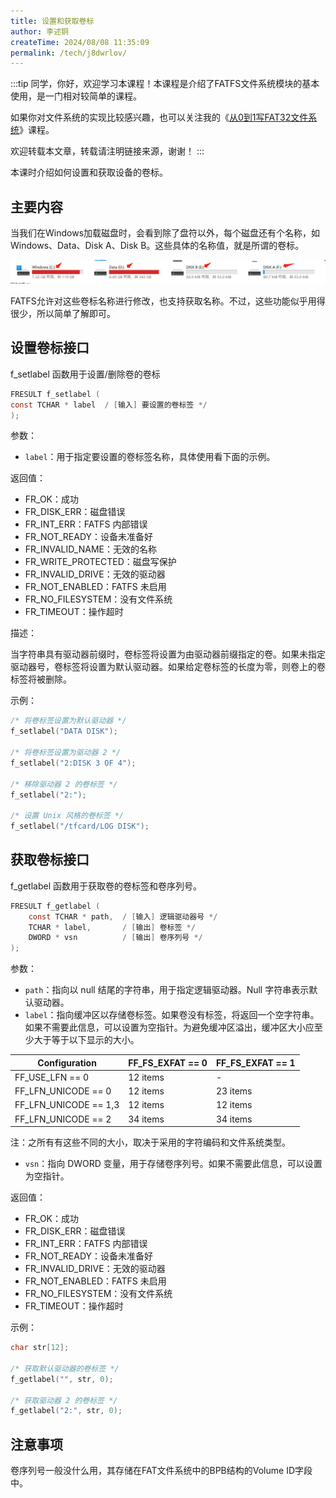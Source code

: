 ```yaml
---
title: 设置和获取卷标
author: 李述铜
createTime: 2024/08/08 11:35:09
permalink: /tech/j8dwrlov/
---
```

:::tip
同学，你好，欢迎学习本课程！本课程是介绍了FATFS文件系统模块的基本使用，是一门相对较简单的课程。

如果你对文件系统的实现比较感兴趣，也可以关注我的《[从0到1写FAT32文件系统](https://wuptg.xetlk.com/s/VeHie)》课程。

欢迎转载本文章，转载请注明链接来源，谢谢！
:::

本课时介绍如何设置和获取设备的卷标。

## 主要内容
当我们在Windows加载磁盘时，会看到除了盘符以外，每个磁盘还有个名称，如Windows、Data、Disk A、Disk B。这些具体的名称值，就是所谓的卷标。

![alt 卷标示意图](../../../../../.vuepress/public/image/docs/notes/tech/fatfs/use/c4/getlabel/image.png)

FATFS允许对这些卷标名称进行修改，也支持获取名称。不过，这些功能似乎用得很少，所以简单了解即可。

## 设置卷标接口
f_setlabel 函数用于设置/删除卷的卷标

```c
FRESULT f_setlabel (
const TCHAR * label  / [输入] 要设置的卷标签 */
);
```
参数：

- `label`：用于指定要设置的卷标签名称，具体使用看下面的示例。

返回值：

- FR_OK：成功
- FR_DISK_ERR：磁盘错误
- FR_INT_ERR：FATFS 内部错误
- FR_NOT_READY：设备未准备好
- FR_INVALID_NAME：无效的名称
- FR_WRITE_PROTECTED：磁盘写保护
- FR_INVALID_DRIVE：无效的驱动器
- FR_NOT_ENABLED：FATFS 未启用
- FR_NO_FILESYSTEM：没有文件系统
- FR_TIMEOUT：操作超时

描述：

当字符串具有驱动器前缀时，卷标签将设置为由驱动器前缀指定的卷。如果未指定驱动器号，卷标签将设置为默认驱动器。如果给定卷标签的长度为零，则卷上的卷标签将被删除。

示例：
```c
/* 将卷标签设置为默认驱动器 */
f_setlabel("DATA DISK");

/* 将卷标签设置为驱动器 2 */
f_setlabel("2:DISK 3 OF 4");

/* 移除驱动器 2 的卷标签 */
f_setlabel("2:");

/* 设置 Unix 风格的卷标签 */
f_setlabel("/tfcard/LOG DISK");
```
## 获取卷标接口
f_getlabel 函数用于获取卷的卷标签和卷序列号。

```c
FRESULT f_getlabel (
    const TCHAR * path,  / [输入] 逻辑驱动器号 */
    TCHAR * label,       / [输出] 卷标签 */
    DWORD * vsn          / [输出] 卷序列号 */
);
```
参数：

- `path`：指向以 null 结尾的字符串，用于指定逻辑驱动器。Null 字符串表示默认驱动器。
- `label`：指向缓冲区以存储卷标签。如果卷没有标签，将返回一个空字符串。如果不需要此信息，可以设置为空指针。为避免缓冲区溢出，缓冲区大小应至少大于等于以下显示的大小。
  
| Configuration | FF_FS_EXFAT == 0 | FF_FS_EXFAT == 1 |
| --- | --- | --- |
| FF_USE_LFN == 0 | 12 items | - |
| FF_LFN_UNICODE == 0 | 12 items | 23 items |
| FF_LFN_UNICODE == 1,3 | 12 items | 12 items |
| FF_LFN_UNICODE == 2 | 34 items | 34 items |

注：之所有有这些不同的大小，取决于采用的字符编码和文件系统类型。

- `vsn`：指向 DWORD 变量，用于存储卷序列号。如果不需要此信息，可以设置为空指针。

返回值：

- FR_OK：成功
- FR_DISK_ERR：磁盘错误
- FR_INT_ERR：FATFS 内部错误
- FR_NOT_READY：设备未准备好
- FR_INVALID_DRIVE：无效的驱动器
- FR_NOT_ENABLED：FATFS 未启用
- FR_NO_FILESYSTEM：没有文件系统
- FR_TIMEOUT：操作超时

示例：
```c
char str[12];

/* 获取默认驱动器的卷标签 */
f_getlabel("", str, 0);

/* 获取驱动器 2 的卷标签 */
f_getlabel("2:", str, 0);
```
## 注意事项
卷序列号一般没什么用，其存储在FAT文件系统中的BPB结构的Volume ID字段中。
